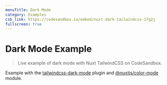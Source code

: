 ```yaml
---
menuTitle: Dark Mode
category: Examples
csb_link: https://codesandbox.io/embed/nuxt-dark-tailwindcss-17g2j
fullscreen: true
---
```


<!-- TODO: Replace with tailwind's native dark mode support. -->
# Dark Mode Example

> Live example of dark mode with Nuxt TailwindCSS on CodeSandbox.

Example with the [tailwindcss-dark-mode](https://github.com/ChanceArthur/tailwindcss-dark-mode) plugin and [@nuxtjs/color-mode](https://github.com/nuxt-community/color-mode-module) module.

<d-code-sandbox :src="csb_link" class="h-[600px]"></d-code-sandbox>
